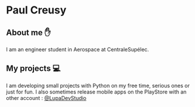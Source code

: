 # Paul Creusy

## About me ✋

I am an engineer student in Aerospace at CentraleSupélec.

## My projects 💻 

I am developing small projects with Python on my free time, serious ones or just for fun. I also sometimes release mobile apps on the PlayStore with an other account : [@LupaDevStudio](https://github.com/LupaDevStudio)


<!--
**PaulCreusy/PaulCreusy** is a ✨ _special_ ✨ repository because its `README.md` (this file) appears on your GitHub profile.

Here are some ideas to get you started:

- 🔭 I’m currently working on ...
- 🌱 I’m currently learning ...
- 👯 I’m looking to collaborate on ...
- 🤔 I’m looking for help with ...
- 💬 Ask me about ...
- 📫 How to reach me: ...
- 😄 Pronouns: ...
- ⚡ Fun fact: ...
-->
